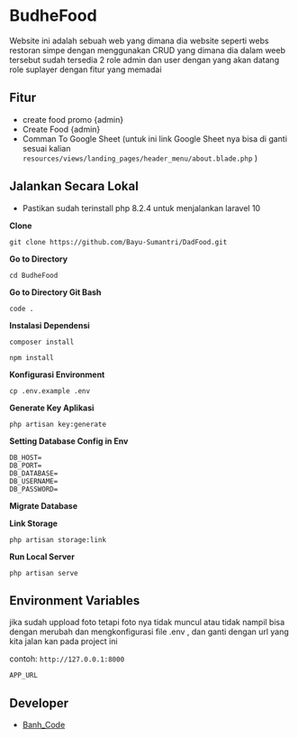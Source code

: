 # BudheFood

Website ini adalah sebuah web yang dimana dia website seperti webs restoran simpe dengan menggunakan CRUD
yang dimana dia dalam weeb tersebut sudah tersedia 2 role admin dan user dengan yang akan datang role suplayer
dengan fitur yang memadai

## Fitur

-   create food promo {admin} 
-   Create Food {admin} 
-   Comman To Google Sheet (untuk ini link Google Sheet nya bisa di ganti sesuai kalian `resources/views/landing_pages/header_menu/about.blade.php` )  

## Jalankan Secara Lokal

-   Pastikan sudah terinstall php 8.2.4 untuk menjalankan laravel 10

**Clone**

```shell
git clone https://github.com/Bayu-Sumantri/DadFood.git
```

**Go to Directory**

```shell
cd BudheFood
```

**Go to Directory Git Bash**

```shell
code .
```

**Instalasi Dependensi**

```shell
composer install
```

```shell
npm install
```

**Konfigurasi Environment**

```shell
cp .env.example .env
```

**Generate Key Aplikasi**

```shell
php artisan key:generate
```



**Setting Database Config in Env**

```
DB_HOST=
DB_PORT=
DB_DATABASE=
DB_USERNAME=
DB_PASSWORD=
```

**Migrate Database**


**Link Storage**

```shell
php artisan storage:link
```

**Run Local Server**

```shell
php artisan serve
```

## Environment Variables

jika sudah uppload foto tetapi foto nya tidak muncul atau tidak nampil bisa dengan merubah dan mengkonfigurasi file .env , dan ganti dengan url yang kita jalan kan pada project ini 

contoh: `http://127.0.0.1:8000`

```
APP_URL
```

## Developer

-   [Banh_Code](https://github.com/Bayu-Sumantri)
